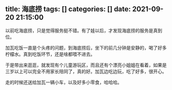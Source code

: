 title: 海底捞
tags: []
categories: []
date: 2021-09-20 21:15:00
---
以前吃海底捞，只是觉得服务挺不错。有了娃以后，才发现海底捞的服务是真到位。

加瓦吃饭一直是个头疼的问题，到海底捞后，坐下的前几分钟是安静的，喝了好多柠檬水。真到吃饭环节，还是啥都喂不进去。

于是带出来逛逛，就发现有个儿童游玩区，而且还有个漂亮小姐姐在看着，如果是三岁以上可以完全不用家长陪同了，真的好。加瓦边吃边玩，吃了好多，很开心。

走的时候还送给加瓦一辆小车，以及好多小零食，哈哈哈。
